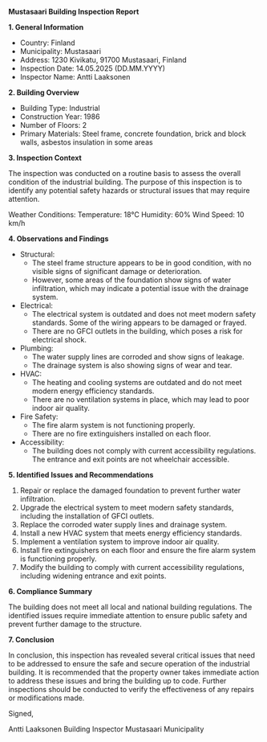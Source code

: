 **Mustasaari Building Inspection Report**

**1. General Information**

* Country: Finland
* Municipality: Mustasaari
* Address: 1230 Kivikatu, 91700 Mustasaari, Finland
* Inspection Date: 14.05.2025 (DD.MM.YYYY)
* Inspector Name: Antti Laaksonen

**2. Building Overview**

* Building Type: Industrial
* Construction Year: 1986
* Number of Floors: 2
* Primary Materials: Steel frame, concrete foundation, brick and block walls, asbestos insulation in some areas

**3. Inspection Context**

The inspection was conducted on a routine basis to assess the overall condition of the industrial building. The purpose of this inspection is to identify any potential safety hazards or structural issues that may require attention.

Weather Conditions:
Temperature: 18°C
Humidity: 60%
Wind Speed: 10 km/h

**4. Observations and Findings**

* Structural:
	+ The steel frame structure appears to be in good condition, with no visible signs of significant damage or deterioration.
	+ However, some areas of the foundation show signs of water infiltration, which may indicate a potential issue with the drainage system.
* Electrical:
	+ The electrical system is outdated and does not meet modern safety standards. Some of the wiring appears to be damaged or frayed.
	+ There are no GFCI outlets in the building, which poses a risk for electrical shock.
* Plumbing:
	+ The water supply lines are corroded and show signs of leakage.
	+ The drainage system is also showing signs of wear and tear.
* HVAC:
	+ The heating and cooling systems are outdated and do not meet modern energy efficiency standards.
	+ There are no ventilation systems in place, which may lead to poor indoor air quality.
* Fire Safety:
	+ The fire alarm system is not functioning properly.
	+ There are no fire extinguishers installed on each floor.
* Accessibility:
	+ The building does not comply with current accessibility regulations. The entrance and exit points are not wheelchair accessible.

**5. Identified Issues and Recommendations**

1. Repair or replace the damaged foundation to prevent further water infiltration.
2. Upgrade the electrical system to meet modern safety standards, including the installation of GFCI outlets.
3. Replace the corroded water supply lines and drainage system.
4. Install a new HVAC system that meets energy efficiency standards.
5. Implement a ventilation system to improve indoor air quality.
6. Install fire extinguishers on each floor and ensure the fire alarm system is functioning properly.
7. Modify the building to comply with current accessibility regulations, including widening entrance and exit points.

**6. Compliance Summary**

The building does not meet all local and national building regulations. The identified issues require immediate attention to ensure public safety and prevent further damage to the structure.

**7. Conclusion**

In conclusion, this inspection has revealed several critical issues that need to be addressed to ensure the safe and secure operation of the industrial building. It is recommended that the property owner takes immediate action to address these issues and bring the building up to code. Further inspections should be conducted to verify the effectiveness of any repairs or modifications made.

Signed,

Antti Laaksonen
Building Inspector
Mustasaari Municipality